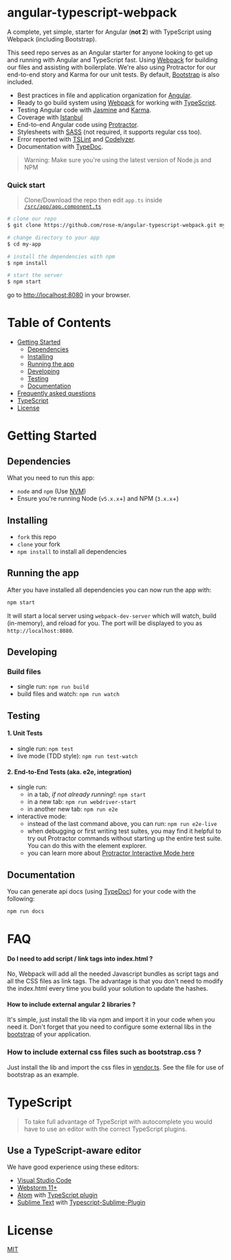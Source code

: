 # angular-typescript-webpack

A complete, yet simple, starter for Angular (**not 2**) with TypeScript using Webpack (including Bootstrap).

This seed repo serves as an Angular starter for anyone looking to get up and running
with Angular and TypeScript fast. Using [Webpack](http://webpack.github.io/) for building
our files and assisting with boilerplate. We're also using Protractor for our end-to-end story
and Karma for our unit tests. By default, [Bootstrap](http://getbootstrap.com) is also included.

* Best practices in file and application organization for [Angular](https://angularjs.org/).
* Ready to go build system using [Webpack](https://webpack.github.io/docs/) for working with [TypeScript](http://www.typescriptlang.org/).
* Testing Angular code with [Jasmine](http://jasmine.github.io/) and [Karma](http://karma-runner.github.io/).
* Coverage with [Istanbul](https://github.com/gotwarlost/istanbul)
* End-to-end Angular code using [Protractor](https://angular.github.io/protractor/).
* Stylesheets with [SASS](http://sass-lang.com/) (not required, it supports regular css too).
* Error reported with [TSLint](http://palantir.github.io/tslint/) and [Codelyzer](https://github.com/mgechev/codelyzer).
* Documentation with [TypeDoc](http://typedoc.io/).

>Warning: Make sure you're using the latest version of Node.js and NPM

### Quick start

> Clone/Download the repo then edit `app.ts` inside [`/src/app/app.component.ts`](/src/app/app.component.ts)

```bash
# clone our repo
$ git clone https://github.com/rose-m/angular-typescript-webpack.git my-app

# change directory to your app
$ cd my-app

# install the dependencies with npm
$ npm install

# start the server
$ npm start
```
go to [http://localhost:8080](http://localhost:8080) in your browser.

# Table of Contents

* [Getting Started](#getting-started)
    * [Dependencies](#dependencies)
    * [Installing](#installing)
    * [Running the app](#running-the-app)
    * [Developing](#developing)
    * [Testing](#testing)
    * [Documentation](#documentation)
* [Frequently asked questions](#faq)
* [TypeScript](#typescript)
* [License](#license)

# Getting Started

## Dependencies

What you need to run this app:
* `node` and `npm` (Use [NVM](https://github.com/creationix/nvm))
* Ensure you're running Node (`v5.x.x`+) and NPM (`3.x.x`+)

## Installing

* `fork` this repo
* `clone` your fork
* `npm install` to install all dependencies

## Running the app

After you have installed all dependencies you can now run the app with:

```bash
npm start
```

It will start a local server using `webpack-dev-server` which will watch, build (in-memory),
and reload for you. The port will be displayed to you as `http://localhost:8080`.

## Developing

### Build files

* single run: `npm run build`
* build files and watch: `npm run watch`

## Testing

#### 1. Unit Tests

* single run: `npm test`
* live mode (TDD style): `npm run test-watch`

#### 2. End-to-End Tests (aka. e2e, integration)

* single run:
  * in a tab, *if not already running!*: `npm start`
  * in a new tab: `npm run webdriver-start`
  * in another new tab: `npm run e2e`
* interactive mode:
  * instead of the last command above, you can run: `npm run e2e-live`
  * when debugging or first writing test suites, you may find it helpful to try out Protractor commands without starting up the entire test suite. You can do this with the element explorer.
  * you can learn more about [Protractor Interactive Mode here](https://github.com/angular/protractor/blob/master/docs/debugging.md#testing-out-protractor-interactively)

## Documentation

You can generate api docs (using [TypeDoc](http://typedoc.io/)) for your code with the following:
```bash
npm run docs
```

# FAQ

#### Do I need to add script / link tags into index.html ?

No, Webpack will add all the needed Javascript bundles as script tags and all the CSS files as link tags. The advantage is that you don't need to modify the index.html every time you build your solution to update the hashes.

#### How to include external angular 2 libraries ?

It's simple, just install the lib via npm and import it in your code when you need it. Don't forget that you need to configure some external libs in the [bootstrap](https://github.com/preboot/angular2-webpack/blob/master/src/bootstrap.ts) of your application.

### How to include external css files such as bootstrap.css ?

Just install the lib and import the css files in [vendor.ts](https://github.com/rose-m/angular-typescript-webpack/blob/master/src/vendor.ts). See the file for use of bootstrap as an example.

# TypeScript

> To take full advantage of TypeScript with autocomplete you would have to use an editor with the correct TypeScript plugins.

## Use a TypeScript-aware editor

We have good experience using these editors:

* [Visual Studio Code](https://code.visualstudio.com/)
* [Webstorm 11+](https://www.jetbrains.com/webstorm/download/)
* [Atom](https://atom.io/) with [TypeScript plugin](https://atom.io/packages/atom-typescript)
* [Sublime Text](http://www.sublimetext.com/3) with [Typescript-Sublime-Plugin](https://github.com/Microsoft/Typescript-Sublime-plugin#installation)

# License

[MIT](/LICENSE)
